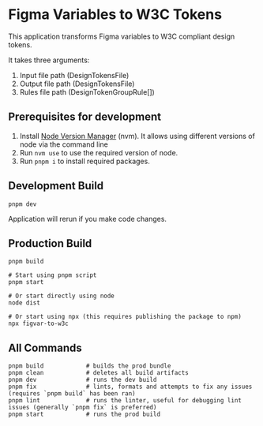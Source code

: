 # Figma Variables to W3C Tokens

This application transforms Figma variables to W3C compliant design tokens.

It takes three arguments:

1. Input file path (DesignTokensFile)
2. Output file path (DesignTokensFile)
3. Rules file path (DesignTokenGroupRule[])

## Prerequisites for development

1. Install [Node Version Manager](https://github.com/nvm-sh/nvm) (nvm). It
   allows using different versions of node via the command line
2. Run `nvm use` to use the required version of node.
3. Run `pnpm i` to install required packages.

## Development Build

```shell
pnpm dev
```

Application will rerun if you make code changes.

## Production Build

```shell
pnpm build

# Start using pnpm script
pnpm start

# Or start directly using node
node dist

# Or start using npx (this requires publishing the package to npm)
npx figvar-to-w3c
```

## All Commands

```
pnpm build            # builds the prod bundle
pnpm clean            # deletes all build artifacts
pnpm dev              # runs the dev build
pnpm fix              # lints, formats and attempts to fix any issues (requires `pnpm build` has been ran)
pnpm lint             # runs the linter, useful for debugging lint issues (generally `pnpm fix` is preferred)
pnpm start            # runs the prod build
```
